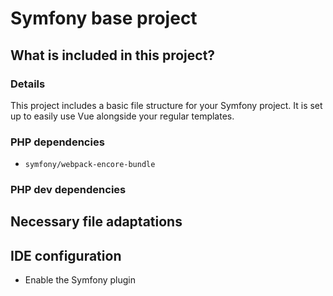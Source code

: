 Symfony base project
====================

## What is included in this project?

### Details

This project includes a basic file structure for your Symfony project. It is set up to easily use Vue alongside your regular templates.

### PHP dependencies

- `symfony/webpack-encore-bundle`

### PHP dev dependencies


## Necessary file adaptations
## IDE configuration

- Enable the Symfony plugin
